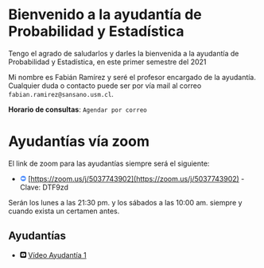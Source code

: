 [//]: <> (MAT032-2021-1)
# Bienvenido a la ayudantía de Probabilidad y Estadística 

Tengo el agrado de saludarlos y darles la bienvenida a la ayudantía de Probabilidad y Estadística, en este primer semestre del 2021 

Mi nombre es Fabián Ramírez y seré el profesor encargado de la ayudantía. Cualquier duda o contacto puede ser por vía mail al correo `fabian.ramirez@sansano.usm.cl`.

**Horario de consultas**: `Agendar por correo`

# Ayudantías vía zoom

El link de zoom para las ayudantías siempre será el siguiente:
 
* <img src="zoom_logo.svg" alt="drawing" width="12"/> [https://zoom.us/j/5037743902](https://zoom.us/j/5037743902) - Clave: DTF9zd

Serán los lunes a las 21:30 pm. y los sábados a las 10:00 am. siempre y cuando exista un certamen antes.

## Ayudantías 
* <img src="yt_logo.svg" alt="drawing" width="12"/> [Vídeo Ayudantía 1](https://youtu.be/YaPDLmLhgXg) 

